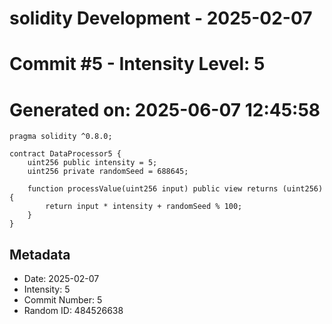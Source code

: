 ﻿# solidity Development - 2025-02-07
# Commit #5 - Intensity Level: 5
# Generated on: 2025-06-07 12:45:58
```solidity
pragma solidity ^0.8.0;

contract DataProcessor5 {
    uint256 public intensity = 5;
    uint256 private randomSeed = 688645;

    function processValue(uint256 input) public view returns (uint256) {
        return input * intensity + randomSeed % 100;
    }
}
```
## Metadata
- Date: 2025-02-07
- Intensity: 5
- Commit Number: 5
- Random ID: 484526638
